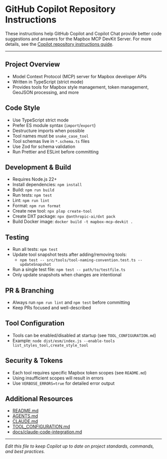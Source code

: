 # GitHub Copilot Repository Instructions

These instructions help GitHub Copilot and Copilot Chat provide better code suggestions and answers for the Mapbox MCP DevKit Server. For more details, see the [Copilot repository instructions guide](https://docs.github.com/en/copilot/how-tos/configure-custom-instructions/add-repository-instructions).

---

## Project Overview

- Model Context Protocol (MCP) server for Mapbox developer APIs
- Written in TypeScript (strict mode)
- Provides tools for Mapbox style management, token management, GeoJSON processing, and more

## Code Style

- Use TypeScript strict mode
- Prefer ES module syntax (`import`/`export`)
- Destructure imports when possible
- Tool names must be `snake_case_tool`
- Tool schemas live in `*.schema.ts` files
- Use Zod for schema validation
- Run Prettier and ESLint before committing

## Development & Build

- Requires Node.js 22+
- Install dependencies: `npm install`
- Build: `npm run build`
- Run tests: `npm test`
- Lint: `npm run lint`
- Format: `npm run format`
- Create new tool: `npx plop create-tool`
- Create DXT package: `npx @anthropic-ai/dxt pack`
- Build Docker image: `docker build -t mapbox-mcp-devkit .`

## Testing

- Run all tests: `npm test`
- Update tool snapshot tests after adding/removing tools:
  - `npm test -- src/tools/tool-naming-convention.test.ts --updateSnapshot`
- Run a single test file: `npm test -- path/to/testfile.ts`
- Only update snapshots when changes are intentional

## PR & Branching

- Always run `npm run lint` and `npm test` before committing
- Keep PRs focused and well-described

## Tool Configuration

- Tools can be enabled/disabled at startup (see `TOOL_CONFIGURATION.md`)
- Example: `node dist/esm/index.js --enable-tools list_styles_tool,create_style_tool`

## Security & Tokens

- Each tool requires specific Mapbox token scopes (see `README.md`)
- Using insufficient scopes will result in errors
- Use `VERBOSE_ERRORS=true` for detailed error output

## Additional Resources

- [README.md](../README.md)
- [AGENTS.md](../AGENTS.md)
- [CLAUDE.md](../CLAUDE.md)
- [TOOL_CONFIGURATION.md](../TOOL_CONFIGURATION.md)
- [docs/claude-code-integration.md](../docs/claude-code-integration.md)

---

_Edit this file to keep Copilot up to date on project standards, commands, and best practices._
